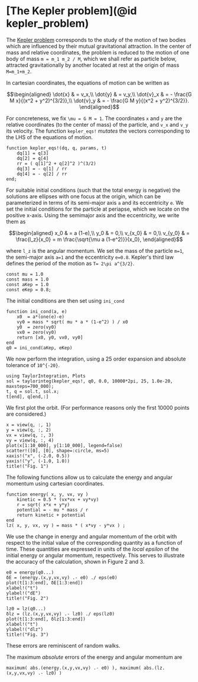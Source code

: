 # [The Kepler problem](@id kepler_problem)

The [Kepler problem](https://en.wikipedia.org/wiki/Kepler_problem)
corresponds to the study of the motion of two bodies which are influenced
by their mutual gravitational attraction. In the center of mass and
relative coordinates, the problem is reduced to the motion of one body
of mass ``m = m_1 m_2 / M``, which we shall refer as particle below,
attracted gravitationally by another
located at rest at the origin of mass ``M=m_1+m_2``.

In cartesian coordinates, the equations of motion can be written as
```math
\begin{aligned}
\dot{x} & = v_x,\\
\dot{y} & = v_y,\\
\dot{v}_x & = - \frac{G M x}{(x^2 + y^2)^{3/2}},\\
\dot{v}_y & = - \frac{G M y}{(x^2 + y^2)^{3/2}}.
\end{aligned}
```
For concreteness, we fix ``\mu = G M = 1``. The coordinates ``x`` and ``y``
are the relative coordinates (to the center of mass) of the particle,
and ``v_x`` and ``v_y`` its velocity. The function `kepler_eqs!` *mutates*
the vectors corresponding to the LHS of the equations of motion.

```@example kepler
function kepler_eqs!(dq, q, params, t)
    dq[1] = q[3]
    dq[2] = q[4]
    rr = ( q[1]^2 + q[2]^2 )^(3/2)
    dq[3] = - q[1] / rr
    dq[4] = - q[2] / rr
end;
```

For suitable initial conditions (such that the total energy is negative)
the solutions are ellipses with one focus at the origin, which can be
parameterized in terms of its semi-major axis ``a`` and its eccentricity ``e``.
We set the initial conditions for the particle at periapse, which we locate
on the positive x-axis. Using the semimajor axis and the eccentricity, we
write them as
```math
\begin{aligned}
x_0 & = a (1-e),\\
y_0 & = 0,\\
v_{x_0} & = 0,\\
v_{y_0} & = \frac{l_z}{x_0} = m \frac{\sqrt{\mu a (1-e^2)}}{x_0},
\end{aligned}
```
where ``l_z`` is the angular momentum. We set the mass of the particle
``m=1``, the semi-major axis ``a=1`` and the eccentricity ``e=0.8``.
Kepler's third law defines the period of the motion as
``T= 2\pi a^{3/2}``.

```@example kepler
const mu = 1.0
const mass = 1.0
const aKep = 1.0
const eKep = 0.8;
```

The initial conditions are then set using `ini_cond`
```@example kepler
function ini_cond(a, e)
    x0  = a*(one(e)-e)
    vy0 = mass * sqrt( mu * a * (1-e^2) ) / x0
    y0  = zero(vy0)
    vx0 = zero(vy0)
    return [x0, y0, vx0, vy0]
end
q0 = ini_cond(aKep, eKep)
```

We now perform the integration, using a 25 order expansion and
absolute tolerance of ``10^{-20}``.
```@example kepler
using TaylorIntegration, Plots
sol = taylorinteg(kepler_eqs!, q0, 0.0, 10000*2pi, 25, 1.0e-20, maxsteps=700_000);
t, q = sol.t, sol.x;
t[end], q[end,:]
```

We first plot the orbit. (For performance reasons only the first 10000 points are considered.)
```@example kepler
x = view(q, :, 1)
y = view(q, :, 2)
vx = view(q, :, 3)
vy = view(q, :, 4)
plot(x[1:10_000], y[1:10_000], legend=false)
scatter!([0], [0], shape=:circle, ms=5)
xaxis!("x", (-2.0, 0.5))
yaxis!("y", (-1.0, 1.0))
title!("Fig. 1")
```

The following functions allow us to calculate the energy and angular
momentum using cartesian coordinates.

```@example kepler
function energy( x, y, vx, vy )
    kinetic = 0.5 * (vx*vx + vy*vy)
    r = sqrt( x*x + y*y)
    potential = - mu * mass / r
    return kinetic + potential
end
lz( x, y, vx, vy ) = mass * ( x*vy - y*vx ) ;
```

We use the change in energy and angular momentum of the orbit
with respect to the initial value of the corresponding quantity
as a function of time. These quantities are expressed
in units of the *local epsilon* of the initial
energy or angular momentum, respectively. This serves to illustrate
the accuracy of the calculation, shown in Figure 2 and 3.
```@example kepler
e0 = energy(q0...)
δE = (energy.(x,y,vx,vy) .- e0) ./ eps(e0)
plot(t[1:3:end], δE[1:3:end])
xlabel!("t")
ylabel!("dE")
title!("Fig. 2")
```

```@example kepler
lz0 = lz(q0...)
δlz = (lz.(x,y,vx,vy) .- lz0) ./ eps(lz0)
plot(t[1:3:end], δlz[1:3:end])
xlabel!("t")
ylabel!("dlz")
title!("Fig. 3")
```

These errors are reminiscent of random walks.

The maximum *absolute* errors of the energy and angular momentum
are
```@example kepler
maximum( abs.(energy.(x,y,vx,vy) .- e0) ), maximum( abs.(lz.(x,y,vx,vy) .- lz0) )
```
